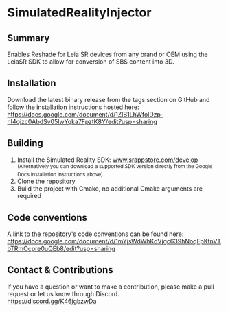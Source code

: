 # SimulatedRealityInjector

## Summary
Enables Reshade for Leia SR devices from any brand or OEM using the LeiaSR SDK to allow for conversion of SBS content into 3D.

## Installation
Download the latest binary release from the tags section on GitHub and follow the installation instructions hosted here: <br/>
https://docs.google.com/document/d/1ZlB1LhWfolDzp-nI4ojzc0AbdSv05lwYqka7FpztK8Y/edit?usp=sharing

## Building
1. Install the Simulated Reality SDK: www.srappstore.com/develop <br/><sup>(Alternatively you can download a supported SDK version directly from the Google Docs installation instructions above)<sup/>
2. Clone the repository
3. Build the project with Cmake, no additional Cmake arguments are required

## Code conventions
A link to the repository's code conventions can be found here: <br/>
https://docs.google.com/document/d/1mYjsWdWhKdVjgc639hNoqFpKtnVTbTRmOcpre0uQEb8/edit?usp=sharing

## Contact & Contributions
If you have a question or want to make a contribution, please make a pull request or let us know through Discord.<br/>
https://discord.gg/K46jgbzwDa

